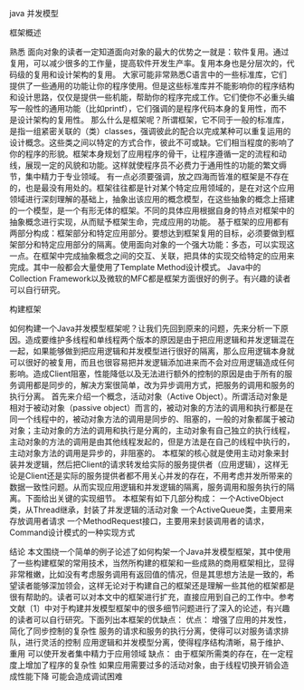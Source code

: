 java 并发模型

框架概述

熟悉	面向对象的读者一定知道面向对象的最大的优势之一就是：软件复用。通过复用，可以减少很多的工作量，提高软件开发生产率。复用本身也是分层次的，代码级的复用和设计架构的复用。
大家可能非常熟悉C语言中的一些标准库，它们提供了一些通用的功能让你的程序使用。但是这些标准库并不能影响你的程序结构和设计思路，仅仅是提供一些机能，帮助你的程序完成工作。它们使你不必重头编写一般性的通用功能（比如printf），它们强调的是程序代码本身的复用性，而不是设计架构的复用性。
那么什么是框架呢？所谓框架，它不同于一般的标准库，是指一组紧密关联的（类）classes，强调彼此的配合以完成某种可以重复运用的设计概念。这些类之间以特定的方式合作，彼此不可或缺。它们相当程度的影响了你的程序的形貌。框架本身规划了应用程序的骨干，让程序遵循一定的流程和动线，展现一定的风貌和功能。这样就使程序员不必费力于通用性的功能的繁文缛节，集中精力于专业领域。
有一点必须要强调，放之四海而皆准的框架是不存在的，也是最没有用处的。框架往往都是针对某个特定应用领域的，是在对这个应用领域进行深刻理解的基础上，抽象出该应用的概念模型，在这些抽象的概念上搭建的一个模型，是一个有形无体的框架。不同的具体应用根据自身的特点对框架中的抽象概念进行实现，从而赋予框架生命，完成应用的功能。
基于框架的应用都有两部分构成：框架部分和特定应用部分。要想达到框架复用的目标，必须要做到框架部分和特定应用部分的隔离。使用面向对象的一个强大功能：多态，可以实现这一点。在框架中完成抽象概念之间的交互、关联，把具体的实现交给特定的应用来完成。其中一般都会大量使用了Template Method设计模式。
Java中的Collection Framework以及微软的MFC都是框架方面很好的例子。有兴趣的读者可以自行研究。

构建框架

如何构建一个Java并发模型框架呢？让我们先回到原来的问题，先来分析一下原因。造成要维护多线程和单线程两个版本的原因是由于把应用逻辑和并发逻辑混在一起，如果能够做到把应用逻辑和并发模型进行很好的隔离，那么应用逻辑本身就可以很好的被复用，而且也很容易把并发逻辑添加进来而不会对应用逻辑造成任何影响。造成Client阻塞，性能降低以及无法进行额外的控制的原因是由于所有的服务调用都是同步的，解决方案很简单，改为异步调用方式，把服务的调用和服务的执行分离。
首先来介绍一个概念，活动对象（Active Object）。所谓活动对象是相对于被动对象（passive object）而言的，被动对象的方法的调用和执行都是在同一个线程中的，被动对象方法的调用是同步的、阻塞的，一般的对象都属于被动对象；主动对象的方法的调用和执行是分离的，主动对象有自己独立的执行线程，主动对象的方法的调用是由其他线程发起的，但是方法是在自己的线程中执行的，主动对象方法的调用是异步的，非阻塞的。
本框架的核心就是使用主动对象来封装并发逻辑，然后把Client的请求转发给实际的服务提供者（应用逻辑），这样无论是Client还是实际的服务提供者都不用关心并发的存在，不用考虑并发所带来的数据一致性问题。从而实现应用逻辑和并发逻辑的隔离，服务调用和服务执行的隔离。下面给出关键的实现细节。
本框架有如下几部分构成：
一个ActiveObject类，从Thread继承，封装了并发逻辑的活动对象
一个ActiveQueue类，主要用来存放调用者请求
一个MethodRequest接口，主要用来封装调用者的请求，Command设计模式的一种实现方式

结论
本文围绕一个简单的例子论述了如何构架一个Java并发模型框架，其中使用了一些构建框架的常用技术，当然所构建的框架和一些成熟的商用框架相比，显得非常稚嫩，比如没有考虑服务调用有返回值的情况，但是其思想方法是一致的，希望读者能够深加领会，这样无论对于构建自己的框架还是理解一些其他的框架都是很有帮助的。读者可以对本文中的框架进行扩充，直接应用到自己的工作中。参考文献〔1〕中对于构建并发模型框架中的很多细节问题进行了深入的论述，有兴趣的读者可以自行研究。下面列出本框架的优缺点：
优点：
增强了应用的并发性，简化了同步控制的复杂性
服务的请求和服务的执行分离，使得可以对服务请求排队，进行灵活的控制
应用逻辑和并发模型分离，使得程序结构清晰，易于维护、重用
可以使开发者集中精力于应用领域
缺点：
由于框架所需类的存在，在一定程度上增加了程序的复杂性
如果应用需要过多的活动对象，由于线程切换开销会造成性能下降
可能会造成调试困难